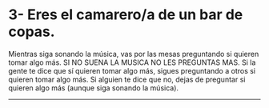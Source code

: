 # 3- Eres el camarero/a de un bar de copas. 

Mientras siga sonando la música, vas por las mesas preguntando si quieren tomar algo más. SI NO SUENA LA MUSICA NO LES PREGUNTAS
MAS. Si la gente te dice que sí quieren tomar algo más, sigues preguntando a otros si quieren tomar algo más. Si alguien te dice que no, dejas de preguntar si quieren algo más (aunque siga sonando la
música).
***
